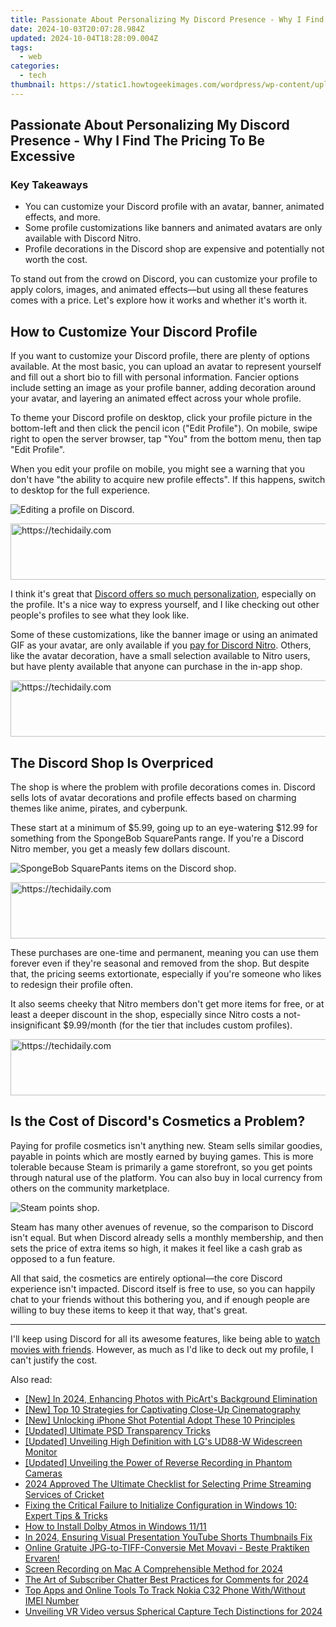 ```yaml
---
title: Passionate About Personalizing My Discord Presence - Why I Find The Pricing To Be Excessive
date: 2024-10-03T20:07:28.984Z
updated: 2024-10-04T18:28:09.004Z
tags:
  - web
categories:
  - tech
thumbnail: https://static1.howtogeekimages.com/wordpress/wp-content/uploads/2024/07/discord-logo-with-the-store-in-the-background-and-several-thumbs-down-icons.jpg
---
```


## Passionate About Personalizing My Discord Presence - Why I Find The Pricing To Be Excessive

### Key Takeaways

* You can customize your Discord profile with an avatar, banner, animated effects, and more.
* Some profile customizations like banners and animated avatars are only available with Discord Nitro.
* Profile decorations in the Discord shop are expensive and potentially not worth the cost.

 To stand out from the crowd on Discord, you can customize your profile to apply colors, images, and animated effects—but using all these features comes with a price. Let's explore how it works and whether it's worth it.

##  How to Customize Your Discord Profile

 If you want to customize your Discord profile, there are plenty of options available. At the most basic, you can upload an avatar to represent yourself and fill out a short bio to fill with personal information. Fancier options include setting an image as your profile banner, adding decoration around your avatar, and layering an animated effect across your whole profile.

 To theme your Discord profile on desktop, click your profile picture in the bottom-left and then click the pencil icon ("Edit Profile"). On mobile, swipe right to open the server browser, tap "You" from the bottom menu, then tap "Edit Profile".

 When you edit your profile on mobile, you might see a warning that you don't have "the ability to acquire new profile effects". If this happens, switch to desktop for the full experience.

![Editing a profile on Discord.](https://static1.howtogeekimages.com/wordpress/wp-content/uploads/2024/07/editing-a-profile-on-discord.png) 

<!-- affiliate ads begin -->
<a href="https://aligracehair.sjv.io/c/5597632/1997680/19272" target="_top" id="1997680">
  <img src="//a.impactradius-go.com/display-ad/19272-1997680" border="0" alt="https://techidaily.com" width="728" height="90"/>
</a>
<img height="0" width="0" src="https://aligracehair.sjv.io/i/5597632/1997680/19272" style="position:absolute;visibility:hidden;" border="0" />
<!-- affiliate ads end -->

 I think it's great that [Discord offers so much personalization](https://android-location-track.techidaily.com/in-2024-how-do-i-stop-someone-from-tracking-my-samsung-galaxy-a14-5g-drfone-by-drfone-virtual-android/), especially on the profile. It's a nice way to express yourself, and I like checking out other people's profiles to see what they look like.

 Some of these customizations, like the banner image or using an animated GIF as your avatar, are only available if you [pay for Discord Nitro](https://ios-unlock.techidaily.com/forgot-apple-iphone-12-mini-backup-password-heres-what-to-do-by-drfone-ios/). Others, like the avatar decoration, have a small selection available to Nitro users, but have plenty available that anyone can purchase in the in-app shop.

<!-- affiliate ads begin -->
<a href="https://appsumo.8odi.net/c/5597632/2049387/7443" target="_top" id="2049387">
  <img src="//a.impactradius-go.com/display-ad/7443-2049387" border="0" alt="https://techidaily.com" width="728" height="90"/>
</a>
<img height="0" width="0" src="https://appsumo.8odi.net/i/5597632/2049387/7443" style="position:absolute;visibility:hidden;" border="0" />
<!-- affiliate ads end -->

##  The Discord Shop Is Overpriced

 The shop is where the problem with profile decorations comes in. Discord sells lots of avatar decorations and profile effects based on charming themes like anime, pirates, and cyberpunk.

 These start at a minimum of $5.99, going up to an eye-watering $12.99 for something from the SpongeBob SquarePants range. If you're a Discord Nitro member, you get a measly few dollars discount.

![SpongeBob SquarePants items on the Discord shop.](https://static1.howtogeekimages.com/wordpress/wp-content/uploads/2024/07/spongebob-squarepants-items-on-the-discord-shop-2.png) 

<!-- affiliate ads begin -->
<a href="https://aligracehair.sjv.io/c/5597632/2087267/19272" target="_top" id="2087267">
  <img src="//a.impactradius-go.com/display-ad/19272-2087267" border="0" alt="https://techidaily.com" width="728" height="90"/>
</a>
<img height="0" width="0" src="https://aligracehair.sjv.io/i/5597632/2087267/19272" style="position:absolute;visibility:hidden;" border="0" />
<!-- affiliate ads end -->

 These purchases are one-time and permanent, meaning you can use them forever even if they're seasonal and removed from the shop. But despite that, the pricing seems extortionate, especially if you're someone who likes to redesign their profile often.

 It also seems cheeky that Nitro members don't get more items for free, or at least a deeper discount in the shop, especially since Nitro costs a not-insignificant $9.99/month (for the tier that includes custom profiles).

<!-- affiliate ads begin -->
<a href="https://imp.i357552.net/c/5597632/1013424/11832" target="_top" id="1013424">
  <img src="//a.impactradius-go.com/display-ad/11832-1013424" border="0" alt="https://techidaily.com" width="728" height="90"/>
</a>
<img height="0" width="0" src="https://imp.i357552.net/i/5597632/1013424/11832" style="position:absolute;visibility:hidden;" border="0" />
<!-- affiliate ads end -->

##  Is the Cost of Discord's Cosmetics a Problem?

 Paying for profile cosmetics isn't anything new. Steam sells similar goodies, payable in points which are mostly earned by buying games. This is more tolerable because Steam is primarily a game storefront, so you get points through natural use of the platform. You can also buy in local currency from others on the community marketplace.

![Steam points shop.](https://static1.howtogeekimages.com/wordpress/wp-content/uploads/2024/07/steam-points-shop.png) 

 Steam has many other avenues of revenue, so the comparison to Discord isn't equal. But when Discord already sells a monthly membership, and then sets the price of extra items so high, it makes it feel like a cash grab as opposed to a fun feature.

 All that said, the cosmetics are entirely optional—the core Discord experience isn't impacted. Discord itself is free to use, so you can happily chat to your friends without this bothering you, and if enough people are willing to buy these items to keep it that way, that's great.

---

 I'll keep using Discord for all its awesome features, like being able to [watch movies with friends](https://eaxpv-info.techidaily.com/new-in-2024-for-students-discover-the-top-10-historical-youtube-channels-now/). However, as much as I'd like to deck out my profile, I can't justify the cost.

<ins class="adsbygoogle"
     style="display:block"
     data-ad-format="autorelaxed"
     data-ad-client="ca-pub-7571918770474297"
     data-ad-slot="1223367746"></ins>

<ins class="adsbygoogle"
     style="display:block"
     data-ad-client="ca-pub-7571918770474297"
     data-ad-slot="8358498916"
     data-ad-format="auto"
     data-full-width-responsive="true"></ins>

<span class="atpl-alsoreadstyle">Also read:</span>
<div><ul>
<li><a href="https://fox-links.techidaily.com/new-in-2024-enhancing-photos-with-picarts-background-elimination/"><u>[New] In 2024, Enhancing Photos with PicArt's Background Elimination</u></a></li>
<li><a href="https://some-skills.techidaily.com/new-top-10-strategies-for-captivating-close-up-cinematography/"><u>[New] Top 10 Strategies for Captivating Close-Up Cinematography</u></a></li>
<li><a href="https://some-skills.techidaily.com/new-unlocking-iphone-shot-potential-adopt-these-10-principles/"><u>[New] Unlocking iPhone Shot Potential Adopt These 10 Principles</u></a></li>
<li><a href="https://some-skills.techidaily.com/updated-ultimate-psd-transparency-tricks/"><u>[Updated] Ultimate PSD Transparency Tricks</u></a></li>
<li><a href="https://article-files.techidaily.com/updated-unveiling-high-definition-with-lgs-ud88-w-widescreen-monitor/"><u>[Updated] Unveiling High Definition with LG's UD88-W Widescreen Monitor</u></a></li>
<li><a href="https://some-skills.techidaily.com/updated-unveiling-the-power-of-reverse-recording-in-phantom-cameras/"><u>[Updated] Unveiling the Power of Reverse Recording in Phantom Cameras</u></a></li>
<li><a href="https://some-skills.techidaily.com/2024-approved-the-ultimate-checklist-for-selecting-prime-streaming-services-of-cricket/"><u>2024 Approved The Ultimate Checklist for Selecting Prime Streaming Services of Cricket</u></a></li>
<li><a href="https://win-howtos.techidaily.com/fixing-the-critical-failure-to-initialize-configuration-in-windows-10-expert-tips-and-tricks/"><u>Fixing the Critical Failure to Initialize Configuration in Windows 10: Expert Tips & Tricks</u></a></li>
<li><a href="https://win11.techidaily.com/how-to-install-dolby-atmos-in-windows-1111/"><u>How to Install Dolby Atmos in Windows 11/11</u></a></li>
<li><a href="https://youtube-video-recordings.techidaily.com/in-2024-ensuring-visual-presentation-youtube-shorts-thumbnails-fix/"><u>In 2024, Ensuring Visual Presentation YouTube Shorts Thumbnails Fix</u></a></li>
<li><a href="https://some-tips.techidaily.com/online-gratuite-jpg-to-tiff-conversie-met-movavi-beste-praktiken-ervaren/"><u>Online Gratuite JPG-to-TIFF-Conversie Met Movavi - Beste Praktiken Ervaren!</u></a></li>
<li><a href="https://screen-activity-recording.techidaily.com/screen-recording-on-mac-a-comprehensible-method-for-2024/"><u>Screen Recording on Mac A Comprehensible Method for 2024</u></a></li>
<li><a href="https://some-skills.techidaily.com/the-art-of-subscriber-chatter-best-practices-for-comments-for-2024/"><u>The Art of Subscriber Chatter Best Practices for Comments for 2024</u></a></li>
<li><a href="https://easy-unlock-android.techidaily.com/top-apps-and-online-tools-to-track-nokia-c32-phone-withwithout-imei-number-by-drfone-android/"><u>Top Apps and Online Tools To Track Nokia C32 Phone With/Without IMEI Number</u></a></li>
<li><a href="https://some-skills.techidaily.com/unveiling-vr-video-versus-spherical-capture-tech-distinctions-for-2024/"><u>Unveiling VR Video versus Spherical Capture Tech Distinctions for 2024</u></a></li>
</ul></div>

